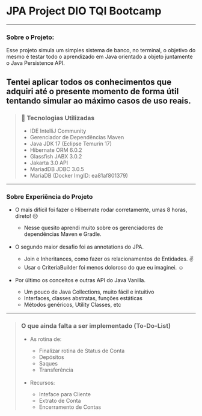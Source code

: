 # JPA Project DIO TQI Bootcamp

---

### Sobre o Projeto:
Esse projeto simula um simples sistema de banco, no terminal, o objetivo
 do mesmo é testar todo o aprendizado em Java orientado a objeto juntamente o Java Persistence API.

Tentei aplicar todos os conhecimentos que adquiri até o presente momento
de forma útil tentando simular ao máximo casos de uso reais.
---
> ### 📝 Tecnologias Utilizadas
>- IDE IntelliJ Community
>- Gerenciador de Dependências Maven
>- Java JDK 17 (Eclipse Temurin 17)
>- Hibernate ORM 6.0.2
>- Glassfish JABX 3.0.2
>- Jakarta 3.0 API
>- MariadDB JDBC 3.0.5
>- MariaDB (Docker ImgID: ea81af801379)

--- 

### Sobre Experiência do Projeto

<ul>
  <li>O mais difícil foi fazer o Hibernate rodar corretamente, umas 8 horas, direto! 😥</li>
  <ul>
    <li>Nesse quesito aprendi muito sobre os gerenciadores de dependências Maven e Gradle.</li>
  </ul>
<br>
  <li>O segundo maior desafio foi as annotations do JPA.</li>
  <ul>
    <li>Join e Inheritances, como fazer os relacionamentos de Entidades. ✌️</li>
    <li>Usar o CriteriaBuilder foi menos doloroso do que eu imaginei. ☺️</li>
  </ul>
<br>
  <li>Por último os conceitos e outras API do Java Vanilla.</li>
  <ul>
    <li>Um pouco de Java Collections, muito fácil e intuitivo</li>
    <li>Interfaces, classes abstratas, funções estáticas</li>
    <li>Métodos genéricos, Utility Classes, etc</li>
  </ul>
</ul>

---

> ### O que ainda falta a ser implementado (To-Do-List)
> <ul>
>   <li>As rotina de:</li>
>   <ul>
>     <li>Finalizar rotina de Status de Conta</li>
>     <li>Depósitos</li>
>     <li>Saques</li>
>     <li>Transferência</li>
>   </ul>
> <br>
>   <li>Recursos:</li>
>   <ul>
>     <li>Inteface para Cliente</li>
>     <li>Extrato de Conta</li>
>     <li>Encerramento de Contas</li>
>   </ul>
> </ul>